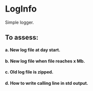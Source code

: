 # LogInfo
Simple logger.

## To assess:
#### a. New log file at day start.
#### b. New log file when file reaches x Mb.
#### c. Old log file is zipped.
#### d. How to write calling line in std output.
